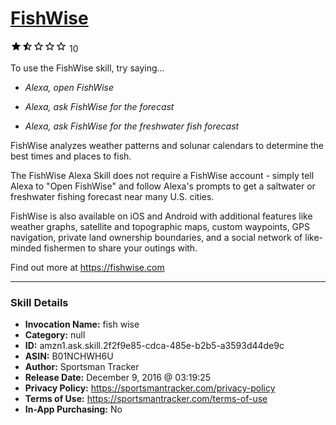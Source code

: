 # [FishWise](http://alexa.amazon.com/#skills/amzn1.ask.skill.2f2f9e85-cdca-485e-b2b5-a3593d44de9c)
![1.9 stars](../../images/ic_star_black_18dp_1x.png)![1.9 stars](../../images/ic_star_half_black_18dp_1x.png)![1.9 stars](../../images/ic_star_border_black_18dp_1x.png)![1.9 stars](../../images/ic_star_border_black_18dp_1x.png)![1.9 stars](../../images/ic_star_border_black_18dp_1x.png) 10

To use the FishWise skill, try saying...

* *Alexa, open FishWise*

* *Alexa, ask FishWise for the forecast*

* *Alexa, ask FishWise for the freshwater fish forecast*

FishWise analyzes weather patterns and solunar calendars to determine the best times and places to fish.

The FishWise Alexa Skill does not require a FishWise account - simply tell Alexa to "Open FishWise" and follow Alexa's prompts to get a saltwater or freshwater fishing forecast near many U.S. cities.

FishWise is also available on iOS and Android with additional features like weather graphs, satellite and topographic maps, custom waypoints, GPS navigation, private land ownership boundaries, and a social network of like-minded fishermen to share your outings with.

Find out more at https://fishwise.com

***

### Skill Details

* **Invocation Name:** fish wise
* **Category:** null
* **ID:** amzn1.ask.skill.2f2f9e85-cdca-485e-b2b5-a3593d44de9c
* **ASIN:** B01NCHWH6U
* **Author:** Sportsman Tracker
* **Release Date:** December 9, 2016 @ 03:19:25
* **Privacy Policy:** https://sportsmantracker.com/privacy-policy
* **Terms of Use:** https://sportsmantracker.com/terms-of-use
* **In-App Purchasing:** No
